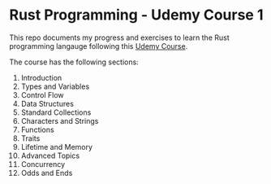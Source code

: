 # Rust Programming - Udemy Course 1

This repo documents my progress and exercises to learn the Rust programming langauge following this [Udemy Course](https://www.udemy.com/share/102k223@eamqlWm-JLdnx6v3c6wvui5v5pMw2jx3bbZlGH3IDarul52XdzLVM_VpHcLbobX-Iw==/).

The course has the following sections:
1. Introduction
2. Types and Variables
3. Control Flow
4. Data Structures
5. Standard Collections
6. Characters and Strings
7. Functions
8. Traits
9. Lifetime and Memory
10. Advanced Topics
11. Concurrency
12. Odds and Ends 